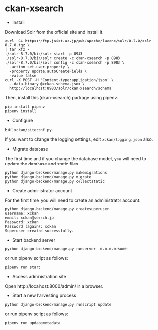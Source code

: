 # ckan-xsearch

- Install

Download Solr from the official site and install it.

```
curl -SL https://ftp.jaist.ac.jp/pub/apache/lucene/solr/8.7.0/solr-8.7.0.tgz \
| tar xfz -
./solr-8.7.0/bin/solr start -p 8983
./solr-8.7.0/bin/solr create -c ckan-xsearch -p 8983
./solr-8.7.0/bin/solr config -c ckan-xsearch -p 8983 \
  -action set-user-property \
  -property update.autoCreateFields \
  -value false
curl -X POST -H 'Content-type:application/json' \
  --data-binary @xckan-schema.json \
  http://localhost:8983/solr/ckan-xsearch/schema
```

Then, install this (ckan-xsearch) package using pipenv.

```
pip install pipenv
pipenv install
```

- Configure

Edit `xckan/siteconf.py`.

If you want to change the logging settings, edit `xckan/logging.json` also.

- Migrate database

The first time and if you change the database model,
you will need to update the database and static files.

```shell
python django-backend/manage.py makemigrations
python django-backend/manage.py migrate
python django-backend/manage.py collectstatic
```

- Create administrator account

For the first time, you will need to create an administrator account.

```shell
python django-backend/manage.py createsuperuser
username: xckan
email: xckan@search.jp
Password: xckan
Password (again): xckan
Superuser created successfully.
```

- Start backend server

```
python django-backend/manage.py runserver '0.0.0.0:8000'
```

or run pipenv script as follows:
```
pipenv run start
```

- Access administration site

Open http://localhost:8000/admin/ in a browser.


- Start a new harvesting process

```shell
python django-backend/manage.py runscript update
```
or run pipenv script as follows:
```
pipenv run updatemetadata
```
